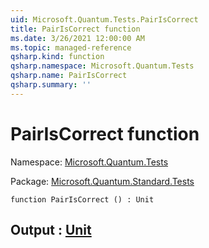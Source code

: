 ```yaml
---
uid: Microsoft.Quantum.Tests.PairIsCorrect
title: PairIsCorrect function
ms.date: 3/26/2021 12:00:00 AM
ms.topic: managed-reference
qsharp.kind: function
qsharp.namespace: Microsoft.Quantum.Tests
qsharp.name: PairIsCorrect
qsharp.summary: ''
---
```


# PairIsCorrect function

Namespace: [Microsoft.Quantum.Tests](xref:Microsoft.Quantum.Tests)

Package: [Microsoft.Quantum.Standard.Tests](https://nuget.org/packages/Microsoft.Quantum.Standard.Tests)




```qsharp
function PairIsCorrect () : Unit
```


## Output : [Unit](xref:microsoft.quantum.lang-ref.unit)

